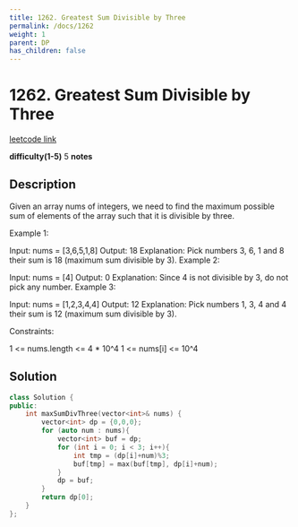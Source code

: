 ```yaml
---
title: 1262. Greatest Sum Divisible by Three
permalink: /docs/1262
weight: 1
parent: DP
has_children: false
---
```

# 1262. Greatest Sum Divisible by Three
[leetcode link](https://leetcode.com/problems/greatest-sum-divisible-by-three/)

**difficulty(1-5)** 
5
**notes**   

## Description
Given an array nums of integers, we need to find the maximum possible sum of elements of the array such that it is divisible by three.

 

Example 1:

Input: nums = [3,6,5,1,8]
Output: 18
Explanation: Pick numbers 3, 6, 1 and 8 their sum is 18 (maximum sum divisible by 3).
Example 2:

Input: nums = [4]
Output: 0
Explanation: Since 4 is not divisible by 3, do not pick any number.
Example 3:

Input: nums = [1,2,3,4,4]
Output: 12
Explanation: Pick numbers 1, 3, 4 and 4 their sum is 12 (maximum sum divisible by 3).
 

Constraints:

1 <= nums.length <= 4 * 10^4
1 <= nums[i] <= 10^4

## Solution

```c++
class Solution {
public:
    int maxSumDivThree(vector<int>& nums) {
        vector<int> dp = {0,0,0};
        for (auto num : nums){
            vector<int> buf = dp;
            for (int i = 0; i < 3; i++){
                int tmp = (dp[i]+num)%3;
                buf[tmp] = max(buf[tmp], dp[i]+num);
            }
            dp = buf;
        }
        return dp[0];
    }
};
```